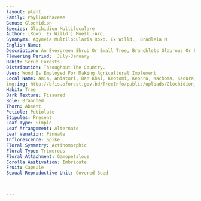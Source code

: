 ```yaml
---
layout: plant
Family: Phyllanthaceae
Genus: Glochidion
Species: Glochidion Multiloculare
Author: (Roxb. Ex Willd.) Muell.-Arg.
Synonyms: Agyneia Multilocularis Roxb. Ex Willd., Bradleia M
English Name: 
Description: An Evergreen Shrub Or Small Tree, Branchlets Glabrous Or Puberulous, Sometimes Prickly With Thickened Stipules, Twigs Angular, Bark Brownish, Peeling Off In Thin, Papery Transparent Flakes, Tuberculated Or Warty, Blaze Reddish. LeavesStipulate, Stipules 2-4 Mm Long, Acuminate, Petiolate, Petioles 1-4 Mm Long, Leaf Blade Elliptic, Elliptic-oblong Or Oblanceolate, 4.0-9.5 Ã— 1.5-3.0 Cm, Subacute Or Bluntly Apiculate, Base Cuneate, Shining, Entire, Coriaceous, Pale And Glabrous Or Rarely Pubescent Beneath, Often Yellow-green Above When Dry, Lateral Veins 5-8 Pairs. Flowers Small, Greenish-yellow, On Short, Stout Pedicels, Both Male And Females Clustered In The Leaf Axils. Male Flowers Pedicellate, Pedicels 5-8 Mm Long, Slender, Sepals 6, Biseriate, Stamens Extrorse, Longitudinally Dehiscent, Anthers Usually 6. Female Flowers With Pedicels 3-5 Mm Long, Stout, Sepals 6 Or More, Glabrous, Ovary 10-15 Celled, Glabrous, Style A Hollow Grooved Cone On Top Of The Ovary. Fruit A Capsule, Strongly Depressed-globose, 10-15 Lobed, 1.5-2.4 Cm In Diameter, Base And Apex Intruded. Seeds Red.
Flowering Period:  July-January
Habit: Scrub Forests.
Distribution: Throughout The Country.
Uses: Wood Is Employed For Making Agricultural Implement
Local Name: Ania, Aniatori, Ban Khai, Keotomi, Keonra, Kachoma, Keoura, Paniatori, Pannyaturi, Talipata, 
img:img: http://bfis.bforest.gov.bd/TreeInfo/public/uploads/Glochidion_multiloculare.jpg
Habit: Tree
Bark Texture: Fissured
Bole: Branched
Thorn: Absent
Petiole: Petiolate
Stipules: Present
Leaf Type: Simple
Leaf Arrangement: Alternate
Leaf Venation: Pinnate
Inflorescence: Spike
Floral Symmetry: Actinomorphic
Floral Type: Trimerous
Floral Attachment: Gamopetalous
Corolla Aestivation: Imbricate
Fruit: Capsule
Sexual Reproductive Unit: Covered Seed



---
```


